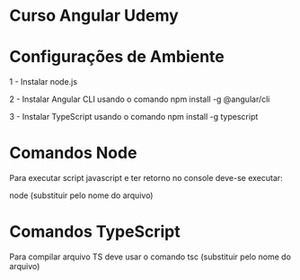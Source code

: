 # Curso Angular Udemy

# Configurações de Ambiente
1 - Instalar node.js

2 - Instalar Angular CLI usando o comando npm install -g @angular/cli

3 - Instalar TypeScript usando o comando npm install -g typescript


# Comandos Node
Para executar script javascript e ter retorno no console deve-se executar: 

node (substituir pelo nome do arquivo)

# Comandos TypeScript

Para compilar arquivo TS deve usar o comando tsc (substituir pelo nome do arquivo)


